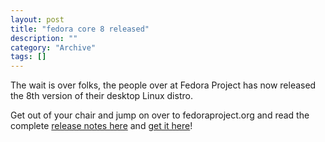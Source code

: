 ```yaml
--- 
layout: post 
title: "fedora core 8 released"
description: ""
category: "Archive"
tags: []
---  
```

<p>The wait is over folks, the people over at Fedora Project has now released the 8th version of their desktop Linux distro.</p> <p>Get out of your chair and jump on over to fedoraproject.org and read the complete <a href="http://docs.fedoraproject.org/release-notes/f8/en_US/">release notes here</a> and <a href="http://fedoraproject.org/get-fedora">get it here</a>!</p> 